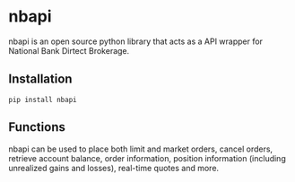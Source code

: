 # nbapi
nbapi is an open source python library that acts as a API wrapper for National Bank Dirtect Brokerage.

## Installation
    pip install nbapi

## Functions
nbapi can be used to place both limit and market orders, cancel orders, retrieve account balance, order information, position information (including unrealized gains and losses), real-time quotes and more.
